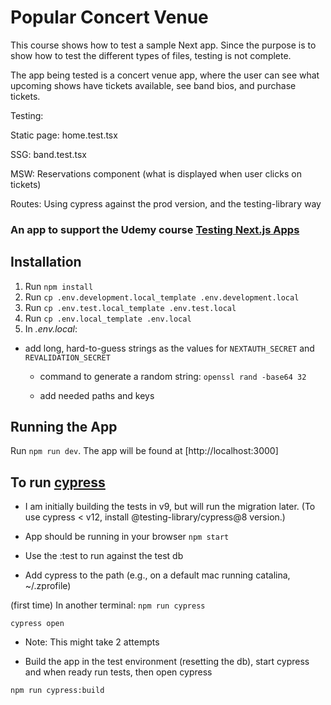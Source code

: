 # Popular Concert Venue

This course shows how to test a sample Next app. Since the purpose is to show how to test the different types of files, testing is not complete. 

The app being tested is a concert venue app, where the user can see what upcoming shows have tickets available, see band bios, and purchase tickets.

Testing:

Static page: home.test.tsx

SSG: band.test.tsx

MSW: Reservations component (what is displayed when user clicks on tickets)

Routes: Using cypress against the prod version, and the testing-library way 


### An app to support the Udemy course [Testing Next.js Apps](https://www.udemy.com/course/nextjs-testing/)

## Installation

1. Run `npm install`
2. Run `cp .env.development.local_template .env.development.local`
3. Run `cp .env.test.local_template .env.test.local`
4. Run `cp .env.local_template .env.local`
5. In _.env.local_:

- add long, hard-to-guess strings as the values for `NEXTAUTH_SECRET` and `REVALIDATION_SECRET`

  - command to generate a random string: `openssl rand -base64 32`

  - add needed paths and keys

## Running the App

Run `npm run dev`. The app will be found at [http://localhost:3000]

## To run [cypress](cypress.io)
- I am initially building the tests in v9, but will run the migration later. (To use cypress < v12, install @testing-library/cypress@8 version.)

- App should be running in your browser
`npm start`

- Use the :test to run against the test db

- Add cypress to the path (e.g., on a default mac running catalina,  ~/.zprofile)

(first time)
In another terminal:
`npm run cypress`

`cypress open`
- Note: This might take 2 attempts


- Build the app in the test environment (resetting the db), start cypress and when ready run tests, then open cypress

`npm run cypress:build`





